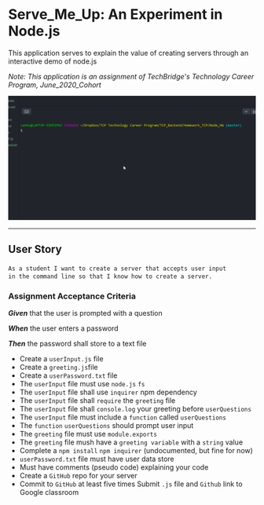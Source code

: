 # Serve_Me_Up: An Experiment in Node.js

This application serves to explain the value of creating servers through an interactive demo of node.js

_Note: This application is an assignment of TechBridge's Technology Career Program, June_2020_Cohort_

![](demo.gif)

--------------------------------------------------------------------------------

## User Story

```
As a student I want to create a server that accepts user input
in the command line so that I know how to create a server.
```

### Assignment Acceptance Criteria

**_Given_** that the user is prompted with a question

**_When_** the user enters a password

**_Then_** the password shall store to a text file

- Create a `userInput.js` file
- Create a `greeting.js`file
- Create a `userPassword.txt` file
- The `userInput` file must use `node.js` `fs`
- The `userInput` file shall use `inquirer` npm dependency
- The `userInput` file shall `require` the `greeting` file
- The `userInput` file shall `console.log` your greeting before `userQuestions`
- The `userInput` file must include a `function` called `userQuestions`
- The `function` `userQuestions` should prompt user input
- The `greeting` file must use `module.exports`
- The `greeting` file mush have a `greeting variable` with a `string` value
- Complete a `npm install` `npm inquirer` (undocumented, but fine for now)
- `userPassword.txt` file must have user data store
- Must have comments (pseudo code) explaining your code
- Create a `GitHub` repo for your server
- Commit to `GitHub` at least five times Submit `.js` file and `Github` link to Google classroom
